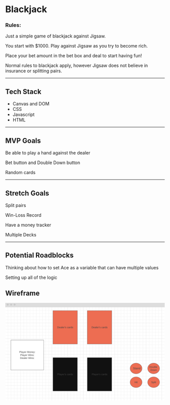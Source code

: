 # Blackjack

### Rules:

Just a simple game of blackjack against Jigsaw.

You start with $1000.  Play against Jigsaw as you try to become rich.  

Place your bet amount in the bet box and deal to start having fun!

Normal rules to blackjack apply, however Jigsaw does not believe in insurance or splitting pairs.  

---

## Tech Stack

- Canvas and DOM
- CSS
- Javascript
- HTML

---

## MVP Goals

Be able to play a hand against the dealer

Bet button and Double Down button

Random cards




---
## Stretch Goals

Split pairs

Win-Loss Record

Have a money tracker 

Multiple Decks


---
## Potential Roadblocks


Thinking about how to set Ace as a variable that can have multiple values

Setting up all of the logic 



## Wireframe
![wireframe](/media/wireframe.png)


